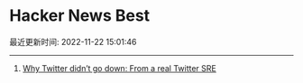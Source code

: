 # Hacker News Best

最近更新时间: 2022-11-22 15:01:46

--- 
1. [Why Twitter didn’t go down: From a real Twitter SRE](https://matthewtejo.substack.com/p/why-twitter-didnt-go-down-from-a) 
